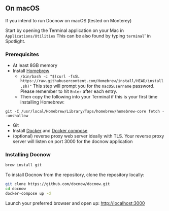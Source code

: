 ## On macOS

If you intend to run Docnow on macOS (tested on Monterey)

Start by opening the Terminal application on your Mac in `Applications/Utilities` 
This can be also found by typing `terminal`' in Spotlight.

### Prerequisites

* At least 8GB memory
* Install [Homebrew](https://brew.sh)
  * ``` /bin/bash -c "$(curl -fsSL https://raw.githubusercontent.com/Homebrew/install/HEAD/install.sh)" ``` This step will prompt you for the `macOSusername` password. Please remember to hit `Enter` after each entry. 
  * Then copy the following into your Terminal if this is your first time installing Homebrew:

```git -C /usr/local/Homebrew/Library/Taps/homebrew/homebrew-core fetch --unshallow```
* Git
* Install [Docker](https://docs.docker.com/install/linux/docker-ce/centos/) and [Docker compose](https://docs.docker.com/compose/install/)
* (optional) reverse proxy web server ideally with TLS. Your reverse proxy server will listen on port 3000 for the docnow application


### Installing Docnow


```bash
brew install git
```

To install Docnow from the repository, clone the repository locally:

```bash
git clone https://github.com/docnow/docnow.git
cd docnow
docker-compose up -d
```

Launch your preferred browser and open up: [http://localhost:3000](http://localhost:3000)